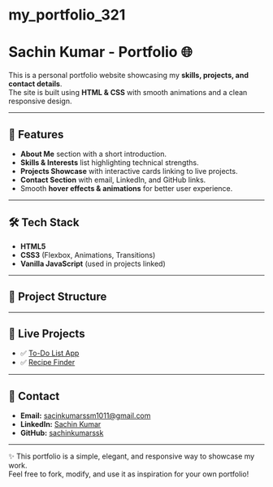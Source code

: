 # my_portfolio_321
# Sachin Kumar - Portfolio 🌐

This is a personal portfolio website showcasing my **skills, projects, and contact details**.  
The site is built using **HTML & CSS** with smooth animations and a clean responsive design.

---

## 🚀 Features
- **About Me** section with a short introduction.  
- **Skills & Interests** list highlighting technical strengths.  
- **Projects Showcase** with interactive cards linking to live projects.  
- **Contact Section** with email, LinkedIn, and GitHub links.  
- Smooth **hover effects & animations** for better user experience.

---

## 🛠️ Tech Stack
- **HTML5**  
- **CSS3** (Flexbox, Animations, Transitions)  
- **Vanilla JavaScript** (used in projects linked)  

---

## 📂 Project Structure


---

## 📌 Live Projects
- ✅ [To-Do List App](https://sachinkumarssk.github.io/todo-123/)  
- ✅ [Recipe Finder](https://sachinkumarssk.github.io/food_reci-123/)  

---

## 📧 Contact
- **Email:** [sacinkumarssm1011@gmail.com](mailto:sacinkumarssm1011@gmail.com)  
- **LinkedIn:** [Sachin Kumar](https://www.linkedin.com/in/sachin-kumar-0774b1185)  
- **GitHub:** [sachinkumarssk](https://github.com/sachinkumarssk)  

---

✨ This portfolio is a simple, elegant, and responsive way to showcase my work.  
Feel free to fork, modify, and use it as inspiration for your own portfolio!
